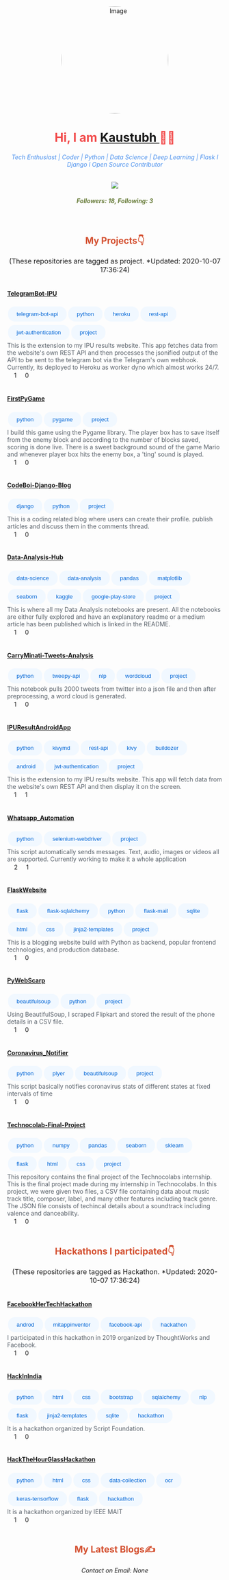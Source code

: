 
<link rel="stylesheet" href="https://stackpath.bootstrapcdn.com/bootstrap/4.5.2/css/bootstrap.css" integrity="sha384-JcKb8q3iqJ61gNV9KGb8thSsNjpSL0n8PARn9HuZOnIxN0hoP+VmmDGMN5t9UJ0Z" crossorigin="anonymous">
<style>
.button {
  background-color: #f1f8ff;
  border: none;
  color: #0366d6;
  padding: 10px 20px;
  text-align: center;
  text-decoration: none;
  display: inline-block;
  margin: 4px 2px;
  cursor: pointer;
  border-radius: 16px;
}
.img-rounded{
    border-radius: 50%;
}
</style>
<body>
<div align="center">
<img class="img-rounded" align="center" alt="Image" height="250px" src="https://avatars3.githubusercontent.com/u/43691873?v=4" />
<h1 style='color:#f24b4b'> Hi, I am <a href="https://github.com/kaustubhgupta">Kaustubh </a>👨‍🎓 </h1>
<h6 style='color:#4a90ed'>Tech Enthusiast | Coder | Python | Data Science | Deep Learning | Flask l Django l Open Source Contributor</h6>
<img  src="https://github-readme-stats.vercel.app/api?username=kaustubhgupta&show_icons=true&theme=radical&count_private=true">
<h5 style='color:#697d3b'>Followers: <b>18</b>, Following: <b>3</b></h5>
<br>
<h2 style="color:#d45131"> My Projects👇</h2>
<text style='font-size:16px'>(These repositories are tagged as project. *Updated: 2020-10-07 17:36:24)</text>
<div class="mx-auto my-auto" align="left"><div class="container">
        <div>
        <br>
        <h4 style='color:#0366d6'><a href="https://github.com/kaustubhgupta/TelegramBot-IPU">TelegramBot-IPU</a></h4>
        <button class="button">telegram-bot-api</button><button class="button">python</button><button class="button">heroku</button><button class="button">rest-api</button><button class="button">jwt-authentication</button><button class="button">project</button>
        <br>
        <text style='color:#586069'>This is the extension to my IPU results website. This app fetches data from the website's own REST API and then processes the jsonified output of the API to be sent to the telegram bot via the Telegram's own webhook. Currently, its deployed to Heroku as worker dyno which almost works 24/7. <text><br>
        </div>
        <img src="https://image.flaticon.com/icons/png/512/126/126482.png" width="16" height="16">1
        <img src="https://upload.wikimedia.org/wikipedia/commons/thumb/d/dd/Octicons-repo-forked.svg/675px-Octicons-repo-forked.svg.png" width="16" height="16">0
        <br>
        </div>  
        <div class="container">
        <div>
        <br>
        <h4 style='color:#0366d6'><a href="https://github.com/kaustubhgupta/FirstPyGame">FirstPyGame</a></h4>
        <button class="button">python</button><button class="button">pygame</button><button class="button">project</button>
        <br>
        <text style='color:#586069'>I build this game using the Pygame library. The player box has to save itself from the enemy block and according to the number of blocks saved, scoring is done live. There is a sweet background sound of the game Mario and whenever player box hits the enemy box, a 'ting' sound is played.<text><br>
        </div>
        <img src="https://image.flaticon.com/icons/png/512/126/126482.png" width="16" height="16">1
        <img src="https://upload.wikimedia.org/wikipedia/commons/thumb/d/dd/Octicons-repo-forked.svg/675px-Octicons-repo-forked.svg.png" width="16" height="16">0
        <br>
        </div>  
        <div class="container">
        <div>
        <br>
        <h4 style='color:#0366d6'><a href="https://github.com/kaustubhgupta/CodeBoi-Django-Blog">CodeBoi-Django-Blog</a></h4>
        <button class="button">django</button><button class="button">python</button><button class="button">project</button>
        <br>
        <text style='color:#586069'>This is a coding related blog where users can create their profile. publish articles and discuss them in the comments thread.<text><br>
        </div>
        <img src="https://image.flaticon.com/icons/png/512/126/126482.png" width="16" height="16">1
        <img src="https://upload.wikimedia.org/wikipedia/commons/thumb/d/dd/Octicons-repo-forked.svg/675px-Octicons-repo-forked.svg.png" width="16" height="16">0
        <br>
        </div>  
        <div class="container">
        <div>
        <br>
        <h4 style='color:#0366d6'><a href="https://github.com/kaustubhgupta/Data-Analysis-Hub">Data-Analysis-Hub</a></h4>
        <button class="button">data-science</button><button class="button">data-analysis</button><button class="button">pandas</button><button class="button">matplotlib</button><button class="button">seaborn</button><button class="button">kaggle</button><button class="button">google-play-store</button><button class="button">project</button>
        <br>
        <text style='color:#586069'>This is where all my Data Analysis notebooks are present. All the notebooks are either fully explored and have an explanatory readme or a medium article has been published which is linked in the README. <text><br>
        </div>
        <img src="https://image.flaticon.com/icons/png/512/126/126482.png" width="16" height="16">1
        <img src="https://upload.wikimedia.org/wikipedia/commons/thumb/d/dd/Octicons-repo-forked.svg/675px-Octicons-repo-forked.svg.png" width="16" height="16">0
        <br>
        </div>  
        <div class="container">
        <div>
        <br>
        <h4 style='color:#0366d6'><a href="https://github.com/kaustubhgupta/CarryMinati-Tweets-Analysis">CarryMinati-Tweets-Analysis</a></h4>
        <button class="button">python</button><button class="button">tweepy-api</button><button class="button">nlp</button><button class="button">wordcloud</button><button class="button">project</button>
        <br>
        <text style='color:#586069'>This notebook pulls 2000 tweets from twitter into a json file and then after preprocessing, a word cloud is generated.<text><br>
        </div>
        <img src="https://image.flaticon.com/icons/png/512/126/126482.png" width="16" height="16">1
        <img src="https://upload.wikimedia.org/wikipedia/commons/thumb/d/dd/Octicons-repo-forked.svg/675px-Octicons-repo-forked.svg.png" width="16" height="16">0
        <br>
        </div>  
        <div class="container">
        <div>
        <br>
        <h4 style='color:#0366d6'><a href="https://github.com/kaustubhgupta/IPUResultAndroidApp">IPUResultAndroidApp</a></h4>
        <button class="button">python</button><button class="button">kivymd</button><button class="button">rest-api</button><button class="button">kivy</button><button class="button">buildozer</button><button class="button">android</button><button class="button">jwt-authentication</button><button class="button">project</button>
        <br>
        <text style='color:#586069'>This is the extension to my IPU results website. This app will fetch data from the website's own REST API and then display it on the screen. <text><br>
        </div>
        <img src="https://image.flaticon.com/icons/png/512/126/126482.png" width="16" height="16">1
        <img src="https://upload.wikimedia.org/wikipedia/commons/thumb/d/dd/Octicons-repo-forked.svg/675px-Octicons-repo-forked.svg.png" width="16" height="16">1
        <br>
        </div>  
        <div class="container">
        <div>
        <br>
        <h4 style='color:#0366d6'><a href="https://github.com/kaustubhgupta/Whatsapp_Automation">Whatsapp_Automation</a></h4>
        <button class="button">python</button><button class="button">selenium-webdriver</button><button class="button">project</button>
        <br>
        <text style='color:#586069'>This script automatically sends messages. Text, audio, images or videos all are supported. Currently working to make it a whole application<text><br>
        </div>
        <img src="https://image.flaticon.com/icons/png/512/126/126482.png" width="16" height="16">2
        <img src="https://upload.wikimedia.org/wikipedia/commons/thumb/d/dd/Octicons-repo-forked.svg/675px-Octicons-repo-forked.svg.png" width="16" height="16">1
        <br>
        </div>  
        <div class="container">
        <div>
        <br>
        <h4 style='color:#0366d6'><a href="https://github.com/kaustubhgupta/FlaskWebsite">FlaskWebsite</a></h4>
        <button class="button">flask</button><button class="button">flask-sqlalchemy</button><button class="button">python</button><button class="button">flask-mail</button><button class="button">sqlite</button><button class="button">html</button><button class="button">css</button><button class="button">jinja2-templates</button><button class="button">project</button>
        <br>
        <text style='color:#586069'>This is a blogging website build with Python as backend, popular frontend technologies, and production database.<text><br>
        </div>
        <img src="https://image.flaticon.com/icons/png/512/126/126482.png" width="16" height="16">1
        <img src="https://upload.wikimedia.org/wikipedia/commons/thumb/d/dd/Octicons-repo-forked.svg/675px-Octicons-repo-forked.svg.png" width="16" height="16">0
        <br>
        </div>  
        <div class="container">
        <div>
        <br>
        <h4 style='color:#0366d6'><a href="https://github.com/kaustubhgupta/PyWebScarp">PyWebScarp</a></h4>
        <button class="button">beautifulsoup</button><button class="button">python</button><button class="button">project</button>
        <br>
        <text style='color:#586069'>Using BeautifulSoup, I scraped Flipkart and stored the result of the phone details in a CSV file.<text><br>
        </div>
        <img src="https://image.flaticon.com/icons/png/512/126/126482.png" width="16" height="16">1
        <img src="https://upload.wikimedia.org/wikipedia/commons/thumb/d/dd/Octicons-repo-forked.svg/675px-Octicons-repo-forked.svg.png" width="16" height="16">0
        <br>
        </div>  
        <div class="container">
        <div>
        <br>
        <h4 style='color:#0366d6'><a href="https://github.com/kaustubhgupta/Coronavirus_Notifier">Coronavirus_Notifier</a></h4>
        <button class="button">python</button><button class="button">plyer</button><button class="button">beautifulsoup</button><button class="button">project</button>
        <br>
        <text style='color:#586069'>This script basically notifies coronavirus stats of different states at fixed intervals of time<text><br>
        </div>
        <img src="https://image.flaticon.com/icons/png/512/126/126482.png" width="16" height="16">1
        <img src="https://upload.wikimedia.org/wikipedia/commons/thumb/d/dd/Octicons-repo-forked.svg/675px-Octicons-repo-forked.svg.png" width="16" height="16">0
        <br>
        </div>  
        <div class="container">
        <div>
        <br>
        <h4 style='color:#0366d6'><a href="https://github.com/kaustubhgupta/Technocolab-Final-Project">Technocolab-Final-Project</a></h4>
        <button class="button">python</button><button class="button">numpy</button><button class="button">pandas</button><button class="button">seaborn</button><button class="button">sklearn</button><button class="button">flask</button><button class="button">html</button><button class="button">css</button><button class="button">project</button>
        <br>
        <text style='color:#586069'>This repository contains the final project of the Technocolabs internship. This is the final project made during my internship in Technocolabs. In this project, we were given two files, a CSV file containing data about music track title, composer, label, and many other features including track genre. The JSON file consists of techincal details about a soundtrack including valence and danceability.<text><br>
        </div>
        <img src="https://image.flaticon.com/icons/png/512/126/126482.png" width="16" height="16">1
        <img src="https://upload.wikimedia.org/wikipedia/commons/thumb/d/dd/Octicons-repo-forked.svg/675px-Octicons-repo-forked.svg.png" width="16" height="16">0
        <br>
        </div>  
        </div>
<br>
<h2 style="color:#d45131"> Hackathons I participated👇</h2>
<text style='font-size:16px'>(These repositories are tagged as Hackathon. *Updated: 2020-10-07 17:36:24)</text>
<div class="mx-auto my-auto" align="left"><div class="container">
        <div>
        <br>
        <h4 style='color:#0366d6'><a href="https://github.com/kaustubhgupta/FacebookHerTechHackathon">FacebookHerTechHackathon</a></h4>
        <button class="button">androd</button><button class="button">mitappinventor</button><button class="button">facebook-api</button><button class="button">hackathon</button>
        <br>
        <text style='color:#586069'>I participated in this hackathon in 2019 organized by ThoughtWorks and Facebook.<text><br>
        </div>
        <img src="https://image.flaticon.com/icons/png/512/126/126482.png" width="16" height="16">1
        <img src="https://upload.wikimedia.org/wikipedia/commons/thumb/d/dd/Octicons-repo-forked.svg/675px-Octicons-repo-forked.svg.png" width="16" height="16">0
        <br>
        </div>  
        <div class="container">
        <div>
        <br>
        <h4 style='color:#0366d6'><a href="https://github.com/kaustubhgupta/HackInIndia">HackInIndia</a></h4>
        <button class="button">python</button><button class="button">html</button><button class="button">css</button><button class="button">bootstrap</button><button class="button">sqlalchemy</button><button class="button">nlp</button><button class="button">flask</button><button class="button">jinja2-templates</button><button class="button">sqlite</button><button class="button">hackathon</button>
        <br>
        <text style='color:#586069'>It is a hackathon organized by Script Foundation. <text><br>
        </div>
        <img src="https://image.flaticon.com/icons/png/512/126/126482.png" width="16" height="16">1
        <img src="https://upload.wikimedia.org/wikipedia/commons/thumb/d/dd/Octicons-repo-forked.svg/675px-Octicons-repo-forked.svg.png" width="16" height="16">0
        <br>
        </div>  
        <div class="container">
        <div>
        <br>
        <h4 style='color:#0366d6'><a href="https://github.com/kaustubhgupta/HackTheHourGlassHackathon">HackTheHourGlassHackathon</a></h4>
        <button class="button">python</button><button class="button">html</button><button class="button">css</button><button class="button">data-collection</button><button class="button">ocr</button><button class="button">keras-tensorflow</button><button class="button">flask</button><button class="button">hackathon</button>
        <br>
        <text style='color:#586069'>It is a hackathon organized by IEEE MAIT<text><br>
        </div>
        <img src="https://image.flaticon.com/icons/png/512/126/126482.png" width="16" height="16">1
        <img src="https://upload.wikimedia.org/wikipedia/commons/thumb/d/dd/Octicons-repo-forked.svg/675px-Octicons-repo-forked.svg.png" width="16" height="16">0
        <br>
        </div>  
        </div>
<br>
<h2 style="color:#d45131"> My Latest Blogs✍️</h2>
<div class="mx-auto my-auto" align="left">
<!-- BLOG-POST-LIST:START -->
<!-- BLOG-POST-LIST:END -->
</div>
</body>
<footer>
<h6>Contact on Email: None</h6>
</footer>
</div>
